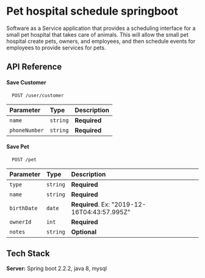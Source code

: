 
# Pet hospital schedule springboot

Software as a Service application that provides a scheduling interface for a small pet hospital that takes care of animals. This will allow the small pet hospital  create pets, owners, and employees, and then schedule events for employees to provide services for pets.





## API Reference

#### Save Customer

```http
  POST /user/customer
```

| Parameter | Type     | Description                |
| :-------- | :------- | :------------------------- |
| `name` | `string` | **Required** |
| `phoneNumber` | `string` | **Required** |

#### Save Pet

```http
  POST /pet
```

| Parameter | Type     | Description                       |
| :-------- | :------- | :-------------------------------- |
| `type`      | `string` | **Required** |
| `name`      | `string` | **Required** |
| `birthDate`      | `date` | **Required**. Ex: "2019-12-16T04:43:57.995Z"|
| `ownerId`      | `int` | **Required**|
| `notes`      | `string` | **Optional**|




## Tech Stack

**Server:** Spring boot 2.2.2, java 8, mysql

